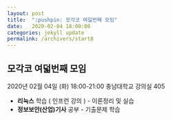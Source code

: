 ```yaml
---
layout: post
title:  ":pushpin: 모각코 여덟번째 모임"
date:   2020-02-04 18:00:00
categories: jekyll update
permalink: /archivers/start8
---
```


## 모각코 여덟번째 모임 ##

2020년 02월 04일 (화)
18:00-21:00
충남대학교 강의실 405

* **리눅스** 학습 ( 인프런 강의 ) - 이론정리 및 실습
* **정보보안(산업)기사** 공부 - 기출문제 학습
